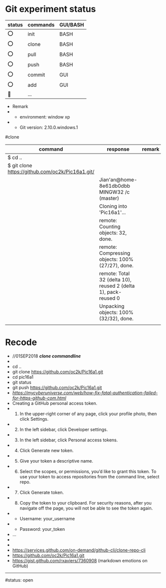 Git experiment status
====

| status  | commands  | GUI/BASH  |
|---|---|---|
| :o: | init | BASH |
| :o: | clone | BASH |
| :o: | pull | BASH |
| :o: | push | BASH |
| :o: | commit | GUI |
| :o: | add | GUI |
| :walking: | ... |   |

* Remark
* - environment: window xp
* - Git version: 2.10.0.windows.1 

#clone

| command  | response  | remark  |
|---|---|---|
| $ cd .. |   |   |
| $ git clone https://github.com/oc2k/Pic16a1.git/ |   |   |
| |Jian'an@home-8e61db0dbb MINGW32 /c (master) | |
|	|Cloning into 'Pic16a1'... | |
|	|remote: Counting objects: 32, done. | |
|	|remote: Compressing objects: 100% (27/27), done. | |
|	|remote: Total 32 (delta 10), reused 2 (delta 1), pack-reused 0 | |
|	|Unpacking objects: 100% (32/32), done. | |
|   |   |   |




# Recode
* //01SEP2018 ***clone commandline***
* 
* cd ..
* git clone https://github.com/oc2k/Pic16a1.git
* cd pic16a1
* git status
* git push https://github.com/oc2k/Pic16a1.git
* _https://mycyberuniverse.com/web/how-fix-fatal-authentication-failed-for-https-github-com.html_
* Creating a GitHub personal access token.
* 1. In the upper-right corner of any page, click your profile photo, then click Settings.
* 2. In the left sidebar, click Developer settings.
* 3. In the left sidebar, click Personal access tokens.
* 4. Click Generate new token.
* 5. Give your token a descriptive name.
* 6. Select the scopes, or permissions, you’d like to grant this token. To use your token to access repositories from the command line, select repo.
* 7. Click Generate token.
* 8. Copy the token to your clipboard. For security reasons, after you navigate off the page, you will not be able to see the token again.
* - Username: your_username
* - Password: your_token
* ...
*
* 
* https://services.github.com/on-demand/github-cli/clone-repo-cli
* https://github.com/oc2k/Pic16a1.git
* https://gist.github.com/rxaviers/7360908 (markdown emotions on GitHub)
***


#status: open
